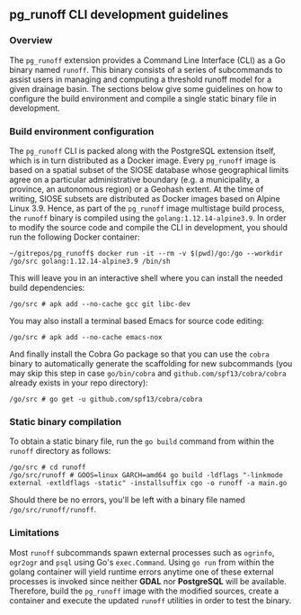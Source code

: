 ## pg_runoff CLI development guidelines

### Overview

The `pg_runoff` extension provides a Command Line Interface (CLI) as a Go binary named `runoff`. This binary consists of a series of subcommands to assist users in managing and computing a threshold runoff model for a given drainage basin. The sections below give some guidelines on how to configure the build environment and compile a single static binary file in development.

### Build environment configuration

The `pg_runoff` CLI is packed along with the PostgreSQL extension itself, which is in turn distributed as a Docker image. Every `pg_runoff` image is based on a spatial subset of the SIOSE database whose geographical limits agree on a particular administrative boundary (e.g. a municipality, a province, an autonomous region) or a Geohash extent. At the time of writing, SIOSE subsets are distributed as Docker images based on Alpine Linux 3.9. Hence, as part of the `pg_runoff` image multistage build process, the `runoff` binary is compiled using the `golang:1.12.14-alpine3.9`.
In order to modify the source code and compile the CLI in development, you should run the following Docker container:

```
~/gitrepos/pg_runoff$ docker run -it --rm -v $(pwd)/go:/go --workdir /go/src golang:1.12.14-alpine3.9 /bin/sh
```

This will leave you in an interactive shell where you can install the needed build dependencies:

```
/go/src # apk add --no-cache gcc git libc-dev
```

You may also install a terminal based Emacs for source code editing:

```
/go/src # apk add --no-cache emacs-nox
```

And finally install the Cobra Go package so that you can use the `cobra` binary to automatically generate the scaffolding for new subcommands (you may skip this step in case `go/bin/cobra` and `github.com/spf13/cobra/cobra` already exists in your repo directory):

```
/go/src # go get -u github.com/spf13/cobra/cobra 
```

### Static binary compilation

To obtain a static binary file, run the `go build` command from within the `runoff` directory as follows:

```
/go/src # cd runoff
/go/src/runoff # GOOS=linux GARCH=amd64 go build -ldflags "-linkmode external -extldflags -static" -installsuffix cgo -o runoff -a main.go 
```
Should there be no errors, you'll be left with a binary file named `/go/src/runoff/runoff`.

### Limitations

Most `runoff` subcommands spawn external processes such as `ogrinfo`, `ogr2ogr` and `psql` using Go's `exec.Command`. Using `go run` from within the golang container will yield runtime errors anytime one of these external processes is invoked since neither **GDAL** nor **PostgreSQL** will be available. Therefore, build the `pg_runoff` image with the modified sources, create a container and execute the updated `runoff` utilities in order to test the binary.
